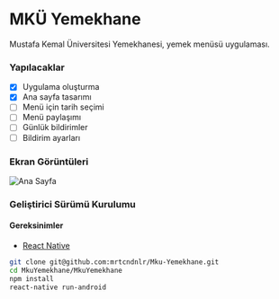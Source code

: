 # MKÜ Yemekhane
Mustafa Kemal Üniversitesi Yemekhanesi, yemek menüsü uygulaması.

### Yapılacaklar
- [x] Uygulama oluşturma
- [x] Ana sayfa tasarımı
- [ ] Menü için tarih seçimi
- [ ] Menü paylaşımı
- [ ] Günlük bildirimler
- [ ] Bildirim ayarları

### Ekran Görüntüleri
![Ana Sayfa](https://raw.githubusercontent.com/mrtcndnlr/mku-yemekhane/master/screenshots/home.png "Ana Sayfa")

### Geliştirici Sürümü Kurulumu
#### Gereksinimler
- [React Native](https://facebook.github.io/react-native/ "React Native") 

```bash
git clone git@github.com:mrtcndnlr/Mku-Yemekhane.git
cd MkuYemekhane/MkuYemekhane
npm install
react-native run-android
```